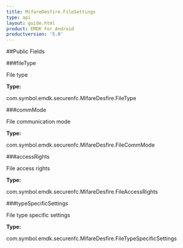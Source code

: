 ```yaml
---
title: MifareDesfire.FileSettings
type: api
layout: guide.html
product: EMDK For Android
productversion: '5.0'
---
```





##Public Fields

###fileType

File type

**Type:**

com.symbol.emdk.securenfc.MifareDesfire.FileType

###commMode

File communication mode

**Type:**

com.symbol.emdk.securenfc.MifareDesfire.FileCommMode

###accessRights

File access rights

**Type:**

com.symbol.emdk.securenfc.MifareDesfire.FileAccessRights

###typeSpecificSettings

File type specific settings

**Type:**

com.symbol.emdk.securenfc.MifareDesfire.FileTypeSpecificSettings


